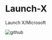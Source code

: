 # Launch-X
Launch X/Microsoft

![github](https://user-images.githubusercontent.com/81352856/154356725-8ac694c8-08bd-4df3-b73c-06399efa2cd5.png)
